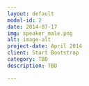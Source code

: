 ```yaml
---
layout: default
modal-id: 2
date: 2014-07-17
img: speaker_male.png
alt: image-alt
project-date: April 2014
client: Start Bootstrap
category: TBD
description: TBD

---
```

